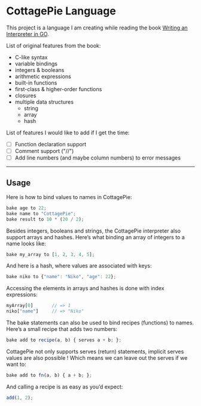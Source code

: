 # CottagePie Language

This project is a language I am creating while reading the book [Writing an Interpreter in GO](https://interpreterbook.com).

List of original features from the book:

- C-like syntax
- variable bindings
- integers & booleans
- arithmetic expressions
- built-in functions
- first-class & higher-order functions
- closures
- multiple data structures
  - string
  - array
  - hash

List of features I would like to add if I get the time:

- [ ] Function declaration support
- [ ] Comment support ("//")
- [ ] Add line numbers (and maybe column numbers) to error messages

---

## Usage

Here is how to bind values to names in CottagePie:

```js
bake age to 22;
bake name to "CottagePie";
bake result to 10 * (20 / 2);
```

Besides integers, booleans and strings, the CottagePie interpreter also support arrays and hashes. Here’s what binding an array of integers to a name looks like:

```js
bake my_array to [1, 2, 3, 4, 5];
```

And here is a hash, where values are associated with keys:

```js
bake niko to {"name": "Niko", "age": 22};
```

Accessing the elements in arrays and hashes is done with index expressions:

```js
myArray[0]       // => 1
niko["name"]     // => "Niko"
```

The bake statements can also be used to bind recipes (functions) to names. Here’s a small recipe that adds two numbers:

```js
bake add to recipe(a, b) { serves a + b; };
```

CottagePie not only supports serves (return) statements, implicit serves values are also possible ! Which means we can leave out the serves if we want to:

```js
bake add to fn(a, b) { a + b; };
```

And calling a recipe is as easy as you’d expect:

```js
add(1, 2);
```
